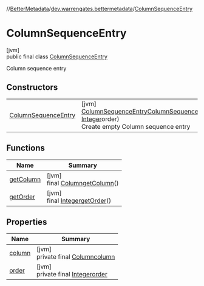 //[BetterMetadata](../../../index.md)/[dev.warrengates.bettermetadata](../index.md)/[ColumnSequenceEntry](index.md)

# ColumnSequenceEntry

[jvm]\
public final class [ColumnSequenceEntry](index.md)

Column sequence entry

## Constructors

| | |
|---|---|
| [ColumnSequenceEntry](-column-sequence-entry.md) | [jvm]<br>[ColumnSequenceEntry](index.md)[ColumnSequenceEntry](-column-sequence-entry.md)([Column](../-column/index.md)column, [Integer](https://docs.oracle.com/javase/8/docs/api/java/lang/Integer.html)order)<br>Create empty Column sequence entry |

## Functions

| Name | Summary |
|---|---|
| [getColumn](get-column.md) | [jvm]<br>final [Column](../-column/index.md)[getColumn](get-column.md)() |
| [getOrder](get-order.md) | [jvm]<br>final [Integer](https://docs.oracle.com/javase/8/docs/api/java/lang/Integer.html)[getOrder](get-order.md)() |

## Properties

| Name | Summary |
|---|---|
| [column](index.md#-1610111275%2FProperties%2F-1216412040) | [jvm]<br>private final [Column](../-column/index.md)[column](index.md#-1610111275%2FProperties%2F-1216412040) |
| [order](index.md#-545597247%2FProperties%2F-1216412040) | [jvm]<br>private final [Integer](https://docs.oracle.com/javase/8/docs/api/java/lang/Integer.html)[order](index.md#-545597247%2FProperties%2F-1216412040) |
